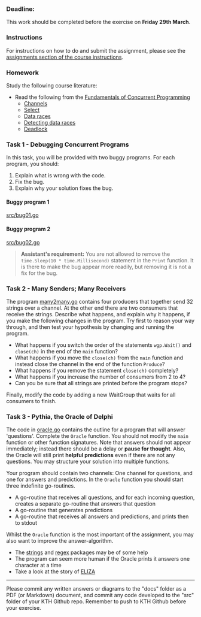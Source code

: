 ### Deadline:
This work should be completed before the exercise on **Friday 29th March**.

### Instructions
For instructions on how to do and submit the assignment, please see
the
[assignments section of the course instructions](https://gits-15.sys.kth.se/inda-18/course-instructions#assignments).

### Homework
Study the following course literature:

- Read the following from the [Fundamentals of Concurrent Programming](http://yourbasic.org/golang/concurrent-programming/)
  - [Channels](http://yourbasic.org/golang/channels-explained/)
  - [Select](http://yourbasic.org/golang/select-explained/)
  - [Data races](http://yourbasic.org/golang/data-races-explained/)
  - [Detecting data races](http://yourbasic.org/golang/detect-data-races/)
  - [Deadlock](http://yourbasic.org/golang/detect-deadlock/)

### Task 1 - Debugging Concurrent Programs
In this task, you will be provided with two buggy programs. For each program,
you should:

1. Explain what is wrong with the code.
2. Fix the bug.
3. Explain why your solution fixes the bug.

#### Buggy program 1
[src/bug01.go](src/bug01.go)

#### Buggy program 2
[src/bug02.go](src/bug02.go)

> **Assistant's requirement:** You are not allowed to remove the
> `time.Sleep(10 * time.Millisecond)` statement in the `Print`
> function. It is there to make the bug appear more readily,
> but removing it is not a fix for the bug.

### Task 2 - Many Senders; Many Receivers
The program [many2many.go](src/many2many.go) contains four
producers that together send 32 strings over a channel. At the
other end there are two consumers that receive the strings.
Describe what happens, and explain why it happens, if you make the
following changes in the program. Try first to reason your way
through, and then test your hypothesis by changing and running the
program.

* What happens if you switch the order of the statements
  `wgp.Wait()` and `close(ch)` in the end of the `main` function?
* What happens if you move the `close(ch)` from the `main` function
  and instead close the channel in the end of the function
  `Produce`?
* What happens if you remove the statement `close(ch)` completely?
* What happens if you increase the number of consumers from 2 to 4?
* Can you be sure that all strings are printed before the program
  stops?

Finally, modify the code by adding a new WaitGroup that waits for
all consumers to finish.

### Task 3 - Pythia, the Oracle of Delphi

The code in [oracle.go](src/oracle.go) contains the outline for a
program that will answer 'questions'.  Complete the `Oracle`
function.  You should not modify the `main` function or other
function signatures. Note that answers should not appear
immediately; instead there should be a delay or **pause for
thought**.  Also, the Oracle will still print **helpful
predictions** even if there are not any questions.  You may
structure your solution into multiple functions.

Your program should contain two channels: One channel for questions,
and one for answers and predictions.  In the `Oracle` function you
should start three indefinite go-routines.

* A go-routine that receives all questions, and for each incoming
  question, creates a separate go-routine that answers that question
* A go-routine that generates predictions
* A go-routine that receives all answers and predictions, and prints
  then to stdout

Whilst the `Oracle` function is the most important of the
assignment, you may also want to improve the answer-algorithm.

* The [strings](https://golang.org/pkg/strings/) and
  [regex](https://golang.org/pkg/regexp/) packages may be of some
  help
* The program can seem more human if the Oracle prints it answers
  one character at a time
* Take a look at the story of
  [ELIZA](https://en.wikipedia.org/wiki/ELIZA)

---

Please commit any written answers or diagrams to the "docs" folder
as a PDF (or Markdown) document, and commit any code developed to
the "src" folder of your KTH Github repo. Remember to push to KTH
Github before your exercise.
